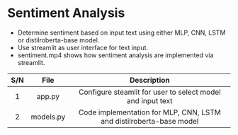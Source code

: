 # Sentiment Analysis
* Determine sentiment based on input text using either MLP, CNN, LSTM or distilroberta-base model.
* Use streamlit as user interface for text input.
* sentiment.mp4 shows how sentiment analysis are implemented via streamlit.

| S/N | File | Description |
| :---: | :---: | :---: |
| 1 | app.py | Configure steamlit for user to select model and input text |
| 2 | models.py | Code implementation for MLP, CNN, LSTM and distilroberta-base model |
